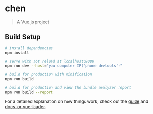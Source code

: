 # chen

> A Vue.js project

## Build Setup

``` bash
# install dependencies
npm install

# serve with hot reload at localhost:8080
npm run dev --host="you computer IP('phone devtools')"

# build for production with minification
npm run build

# build for production and view the bundle analyzer report
npm run build --report
```

For a detailed explanation on how things work, check out the [guide](http://vuejs-templates.github.io/webpack/) and [docs for vue-loader](http://vuejs.github.io/vue-loader).

